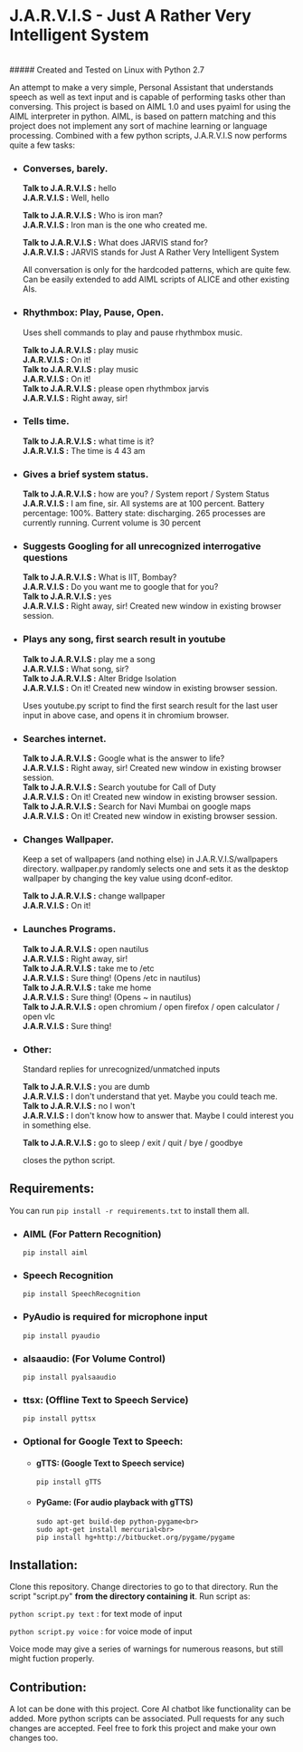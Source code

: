 # J.A.R.V.I.S - Just A Rather Very Intelligent System
<br>
##### Created and Tested on Linux with Python 2.7

An attempt to make a very simple, Personal Assistant that understands speech as well as text input and is capable of performing tasks other than conversing.
This project is based on AIML 1.0 and uses pyaiml for using the AIML interpreter in python. AIML, is based on pattern matching and this project does not implement any sort of machine learning or language processing.
Combined with a few python scripts, J.A.R.V.I.S now performs quite a few tasks:

- ### Converses, barely.

    **Talk to J.A.R.V.I.S :** hello<br>
    **J.A.R.V.I.S :** Well, hello

    **Talk to J.A.R.V.I.S :** Who is iron man?<br>
    **J.A.R.V.I.S :** Iron man is the one who created me.

    **Talk to J.A.R.V.I.S :** What does JARVIS stand for?<br>
    **J.A.R.V.I.S :** JARVIS stands for Just A Rather Very Intelligent System

    All conversation is only for the hardcoded patterns, which are quite few. Can be easily extended to add AIML scripts of ALICE and other existing AIs.

- ### Rhythmbox: Play, Pause, Open.

    Uses shell commands to play and pause rhythmbox music.

    **Talk to J.A.R.V.I.S :** play music<br>
    **J.A.R.V.I.S :** On it!<br>
    **Talk to J.A.R.V.I.S :** play music<br>
    **J.A.R.V.I.S :** On it!<br>
    **Talk to J.A.R.V.I.S :** please open rhythmbox jarvis<br>
    **J.A.R.V.I.S :** Right away, sir!

- ### Tells time.
    
    **Talk to J.A.R.V.I.S :** what time is it?<br>
    **J.A.R.V.I.S :** The time is 4 43 am

- ### Gives a brief system status.

    **Talk to J.A.R.V.I.S :** how are you? / System report / System Status<br>
    **J.A.R.V.I.S :** I am fine, sir. All systems are at 100 percent. Battery percentage: 100%. Battery state: discharging. 265 processes are currently running. Current volume is 30 percent

- ### Suggests Googling for all unrecognized interrogative questions

    **Talk to J.A.R.V.I.S :** What is IIT, Bombay?<br>
    **J.A.R.V.I.S :** Do you want me to google that for you?<br>
    **Talk to J.A.R.V.I.S :** yes<br>
    **J.A.R.V.I.S :** Right away, sir!  Created new window in existing browser session.

- ### Plays any song, first search result in youtube

    **Talk to J.A.R.V.I.S :** play me a song<br>
    **J.A.R.V.I.S :** What song, sir?<br>
    **Talk to J.A.R.V.I.S :** Alter Bridge Isolation<br>
    **J.A.R.V.I.S :** On it!  Created new window in existing browser session.

    Uses youtube.py script to find the first search result for the last user input in above case, and opens it in chromium browser.

- ### Searches internet.

    **Talk to J.A.R.V.I.S :** Google what is the answer to life?<br>
    **J.A.R.V.I.S :** Right away, sir!  Created new window in existing browser session.<br>
    **Talk to J.A.R.V.I.S :** Search youtube for Call of Duty<br>
    **J.A.R.V.I.S :** On it!  Created new window in existing browser session.<br>
    **Talk to J.A.R.V.I.S :** Search for Navi Mumbai on google maps<br>
    **J.A.R.V.I.S :** On it!  Created new window in existing browser session.

- ### Changes Wallpaper.

    Keep a set of wallpapers (and nothing else) in J.A.R.V.I.S/wallpapers directory. wallpaper.py randomly selects one and sets it as the desktop wallpaper by changing the key value using dconf-editor.

    **Talk to J.A.R.V.I.S :** change wallpaper<br>
    **J.A.R.V.I.S :** On it!

- ### Launches Programs.
    
    **Talk to J.A.R.V.I.S :** open nautilus<br>
    **J.A.R.V.I.S :** Right away, sir!<br>
    **Talk to J.A.R.V.I.S :** take me to /etc<br>
    **J.A.R.V.I.S :** Sure thing! (Opens /etc in nautilus)<br>
    **Talk to J.A.R.V.I.S :** take me home<br>
    **J.A.R.V.I.S :** Sure thing! (Opens ~ in nautilus)<br>
    **Talk to J.A.R.V.I.S :** open chromium / open firefox / open calculator / open vlc<br>
    **J.A.R.V.I.S :** Sure thing!


- ### Other:
    
    Standard replies for unrecognized/unmatched inputs

   **Talk to J.A.R.V.I.S :** you are dumb<br>
    **J.A.R.V.I.S :** I don't understand that yet. Maybe you could teach me.<br>
    **Talk to J.A.R.V.I.S :** no I won't<br>
    **J.A.R.V.I.S :** I don't know how to answer that. Maybe I could interest you in something else.<br>

    **Talk to J.A.R.V.I.S :** go to sleep / exit / quit / bye / goodbye

    closes the python script.

## Requirements:

You can run `pip install -r requirements.txt` to install them all.

- ### AIML (For Pattern Recognition)
    `pip install aiml`

- ### Speech Recognition
    `pip install SpeechRecognition`

- ### PyAudio is required for microphone input
    `pip install pyaudio`

- ### alsaaudio: (For Volume Control)
    `pip install pyalsaaudio`

- ### ttsx: (Offline Text to Speech Service)
    `pip install pyttsx`
- ### Optional for Google Text to Speech:
   + #### gTTS: (Google Text to Speech service)
      `pip install gTTS`

   + #### PyGame: (For audio playback with gTTS)
       ```
       sudo apt-get build-dep python-pygame<br>
       sudo apt-get install mercurial<br>
       pip install hg+http://bitbucket.org/pygame/pygame
       ```

## Installation:

Clone this repository. Change directories to go to that directory. Run the script "script.py" **from the directory containing it**.
Run script as:

`python script.py text` : for text mode of input

`python script.py voice` : for voice mode of input

Voice mode may give a series of warnings for numerous reasons, but still might fuction properly.

## Contribution:

A lot can be done with this project. Core AI chatbot like functionality can be added. More python scripts can be associated. Pull requests for any such changes are accepted. Feel free to fork this project and make your own changes too.
